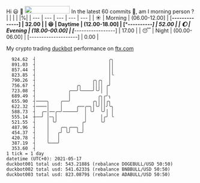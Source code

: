 Hi :smiley: :wave: <img src="https://jojoee.jojoee.com/api/utcnow" width="120" height="20">
In the latest 60 commits :bug:, am I morning person ? 
| | | | |%|
| --- | --- | --- | --- | --- |
| :sunny: | Morning | (06.00-12.00] | [******--------------] | 32.00 |
| :satisfied: | Daytime | (12.00-18.00] | [**********----------] | 52.00 |
| :moon: | Evening | (18.00-00.00] | [***-----------------] | 17.00 |
| :sleeping: | Night | (00.00-06.00] | [--------------------] | 0.00 |

My crypto trading [duckbot](https://github.com/jojoee/duckbot) performance on [ftx.com](https://ftx.com/#a=13144711)
```
  924.62  ┤                           ╭╮
  891.03  ┤                           ││
  857.44  ┤                           ││
  823.85  ┤                           │╰
  790.26  ┤                     ╭╮╭╮  │
  756.67  ┤               ╭╮    ││││ ╭╯
  723.08  ┤            ╭──╯╰────╯╰╯│ │
  689.49  ┤            │          ╭╮╭╯╮
  655.90  ┤────╮    ╭──╯        ╭╮│││╭╮
  622.32  ┤────│    │     ╭──╭─╮│╰╯││╯╰╮
  588.73  ┤  ╭─│──╭─╯─────╯  │ ╰╯  ╰╯│ │
  555.14  ┼──╯ │─╮│          │     │╭╯ ╰
  521.55  ┤    │ ╰╯         ╭╯     ╰╯
  487.96  ┤    │    ╭─╮╭──╮ │
  454.37  ┤    │   ╭╯ ╰╯  ╰─╯
  420.78  ┤    │   │
  387.19  ┤    ╰───╯
  353.60  ┤
1 tick = 1 day
datetime (UTC+0): 2021-05-17
duckbot001 total usd: 543.2188$ (rebalance DOGEBULL/USD 50:50)
duckbot002 total usd: 541.6233$ (rebalance BNBBULL/USD 50:50)
duckbot003 total usd: 823.0879$ (rebalance ADABULL/USD 50:50)
```

